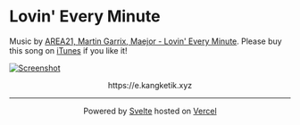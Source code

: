 # Lovin' Every Minute

Music by [AREA21, Martin Garrix, Maejor - Lovin' Every Minute](https://www.youtube.com/watch?v=eRGQbJBvRkE). Please buy this song on [iTunes](https://music.apple.com/us/album/title/1581503117?app=itunes) if you like it!

[![Screenshot](https://ik.imagekit.io/umarhadi/goldenhour/Screenshot_2021-08-30_at_15-15-41_Lovin__every_minute_zjNVstiVi_o.png?updatedAt=1630311471986)](https://e.kangketik.xyz)

<p align="center">
  https://e.kangketik.xyz
</p>

---

<div align="center">

  Powered by [Svelte](https://svelte.dev) hosted on [Vercel](https://vercel.com)
  
</div>
